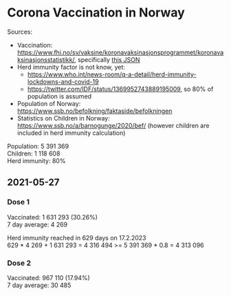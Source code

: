 # Corona Vaccination in Norway

Sources:

- Vaccination: <https://www.fhi.no/sv/vaksine/koronavaksinasjonsprogrammet/koronavaksinasjonsstatistikk/>, specifically [this JSON](https://www.fhi.no/api/chartdata/api/99119)
- Herd immunity factor is not know, yet:
  - <https://www.who.int/news-room/q-a-detail/herd-immunity-lockdowns-and-covid-19>
  - <https://twitter.com/IDF/status/1369952743889195009>, so 80% of population is assumed
- Population of Norway: <https://www.ssb.no/befolkning/faktaside/befolkningen>
- Statistics on Children in Norway: https://www.ssb.no/a/barnogunge/2020/bef/ (however children are included in herd immunity calculation)

Population: 5 391 369  
Children: 1 118 608  
Herd immunity: 80%  

## 2021-05-27

### Dose 1

Vaccinated: 1 631 293 (30.26%)  
7 day average: 4 269

Herd immunity reached in 629 days on 17.2.2023  
629 * 4 269 + 1 631 293 = 4 316 494 >= 5 391 369 * 0.8 = 4 313 096

### Dose 2

Vaccinated: 967 110 (17.94%)  
7 day average: 30 485


